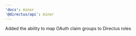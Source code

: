 ```yaml
---
'docs': minor
'@directus/api': minor
---
```


Added the ability to map OAuth claim groups to Directus roles